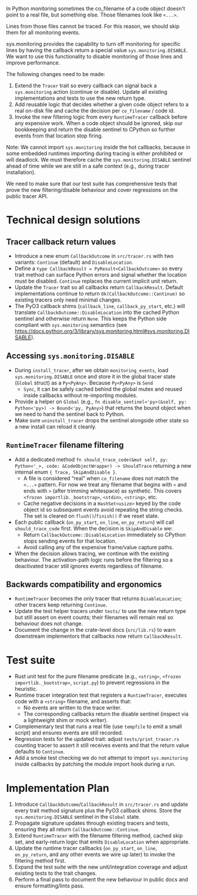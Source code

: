 In Python monitoring sometimes the co_filename of a code object
doesn't point to a real file, but something else. Those filenames look
like `<...>`.

Lines from those files cannot be traced. For this reason, we should
skip them for all monitoring events.

sys.monitoring provides the capability to turn off monitoring for
specific lines by having the callback return a special value
`sys.monitoring.DISABLE`. We want to use this functionality to disable
monitoring of those lines and improve performance.

The following changes need to be made:

1. Extend the `Tracer` trait so every callback can signal back a
   `sys.monitoring` action (continue or disable). Update all existing
   implementations and tests to use the new return type.
2. Add reusable logic that decides whether a given code object refers
   to a real on-disk file and cache the decision per `co_filename` /
   code id.
3. Invoke the new filtering logic from every `RuntimeTracer` callback
   before any expensive work. When a code object should be ignored,
   skip our bookkeeping and return the disable sentinel to CPython so
   further events from that location stop firing.

Note: We cannot import `sys.monitoring` inside the hot callbacks,
because in some embedded runtimes importing during tracing is either
prohibited or will deadlock. We must therefore cache the
`sys.monitoring.DISABLE` sentinel ahead of time while we are still in a
safe context (e.g., during tracer installation).

We need to make sure that our test suite has comprehensive tests that
prove the new filtering/disable behaviour and cover regressions on the
public tracer API.

# Technical design solutions

## Tracer callback return values

- Introduce a new enum `CallbackOutcome` in `src/tracer.rs` with two
  variants: `Continue` (default) and `DisableLocation`.
- Define a `type CallbackResult = PyResult<CallbackOutcome>` so every
  trait method can surface Python errors and signal whether the
  location must be disabled. `Continue` replaces the current implicit
  unit return.
- Update the `Tracer` trait so all callbacks return `CallbackResult`.
  Default implementations continue to return `Ok(CallbackOutcome::Continue)`
  so existing tracers only need minimal changes.
- The PyO3 callback shims (`callback_line`, `callback_py_start`, etc.)
  will translate `CallbackOutcome::DisableLocation` into the cached
  Python sentinel and otherwise return `None`. This keeps the Python
  side compliant with `sys.monitoring` semantics
  (see https://docs.python.org/3/library/sys.monitoring.html#sys.monitoring.DISABLE).

## Accessing `sys.monitoring.DISABLE`

- During `install_tracer`, after we obtain `monitoring_events`, load
  `sys.monitoring.DISABLE` once and store it in the global tracer state
  (`Global` struct) as a `Py<PyAny>`. Because `Py<PyAny>` is `Send`
  + `Sync`, it can be safely cached behind the global mutex and reused
  inside callbacks without re-importing modules.
- Provide a helper on `Global` (e.g., `fn disable_sentinel<'py>(&self,
  py: Python<'py>) -> Bound<'py, PyAny>`) that returns the bound object
  when we need to hand the sentinel back to Python.
- Make sure `uninstall_tracer` drops the sentinel alongside other
  state so a new install can reload it cleanly.

## `RuntimeTracer` filename filtering

- Add a dedicated method `fn should_trace_code(&mut self,
  py: Python<'_>, code: &CodeObjectWrapper) -> ShouldTrace` returning a
  new internal enum `{ Trace, SkipAndDisable }`.
  - A file is considered “real” when `co_filename` does not match the
    `<...>` pattern. For now we treat any filename that begins with `<`
    and ends with `>` (after trimming whitespace) as synthetic. This
    covers `<frozen importlib._bootstrap>`, `<stdin>`, `<string>`, etc.
  - Cache negative decisions in a `HashSet<usize>` keyed by the code
    object id so subsequent events avoid repeating the string checks.
    The set is cleared on `flush()`/`finish()` if we reset state.
- Each public callback (`on_py_start`, `on_line`, `on_py_return`) will
  call `should_trace_code` first. When the decision is `SkipAndDisable`
  we:
  - Return `CallbackOutcome::DisableLocation` immediately so CPython
    stops sending events for that location.
  - Avoid calling any of the expensive frame/value capture paths.
- When the decision allows tracing, we continue with the existing
  behaviour. The activation-path logic runs before the filtering so a
  deactivated tracer still ignores events regardless of filename.

## Backwards compatibility and ergonomics

- `RuntimeTracer` becomes the only tracer that returns
  `DisableLocation`; other tracers keep returning `Continue`.
- Update the test helper tracers under `tests/` to use the new return
  type but still assert on event counts; their filenames will remain
  real so behaviour does not change.
- Document the change in the crate-level docs (`src/lib.rs`) to warn
  downstream implementors that callbacks now return `CallbackResult`.

# Test suite

- Rust unit test for the pure filename predicate (e.g.,
  `<string>`, `<frozen importlib._bootstrap>`, `script.py`) to prevent
  regressions in the heuristic.
- Runtime tracer integration test that registers a `RuntimeTracer`,
  executes code with a `<string>` filename, and asserts that:
  - No events are written to the trace writer.
  - The corresponding callbacks return the disable sentinel (inspect
    via a lightweight shim or mock writer).
- Complementary test that runs a real file (use `tempfile` to emit a
  small script) and ensures events are still recorded.
- Regression tests for the updated trait: adjust `tests/print_tracer.rs`
  counting tracer to assert it still receives events and that the
  return value defaults to `Continue`.
- Add a smoke test checking we do not attempt to import
  `sys.monitoring` inside callbacks by patching the module import hook
  during a run.

# Implementation Plan

1. Introduce `CallbackOutcome`/`CallbackResult` in `src/tracer.rs` and
   update every trait method signature plus the PyO3 callback shims.
   Store the `sys.monitoring.DISABLE` sentinel in the `Global` state.
2. Propagate signature updates through existing tracers and tests,
   ensuring they all return `CallbackOutcome::Continue`.
3. Extend `RuntimeTracer` with the filename filtering method, cached
   skip set, and early-return logic that emits `DisableLocation` when
   appropriate.
4. Update the runtime tracer callbacks (`on_py_start`, `on_line`,
   `on_py_return`, and any other events we wire up later) to invoke the
   filtering method first.
5. Expand the test suite with the new unit/integration coverage and
   adjust existing tests to the trait changes.
6. Perform a final pass to document the new behaviour in public docs
   and ensure formatting/lints pass.
